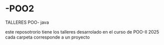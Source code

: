 # -POO2
TALLERES POO- java

este reposotrorio tiene los talleres desarrolado en el curso de POO-II 2025
cada carpeta corresponde a un proyecto
